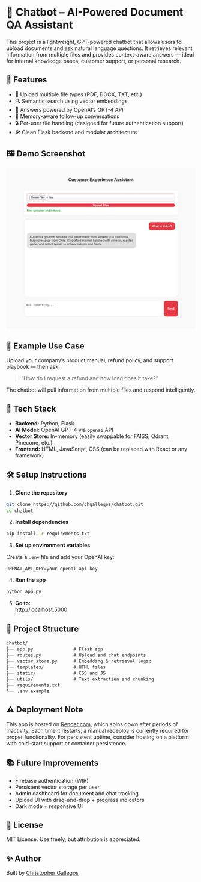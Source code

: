 # 🧠 Chatbot – AI-Powered Document QA Assistant

This project is a lightweight, GPT-powered chatbot that allows users to upload documents and ask natural language questions. It retrieves relevant information from multiple files and provides context-aware answers — ideal for internal knowledge bases, customer support, or personal research.

## 🚀 Features

- 📄 Upload multiple file types (PDF, DOCX, TXT, etc.)
- 🔍 Semantic search using vector embeddings
- 🤖 Answers powered by OpenAI’s GPT-4 API
- 🧠 Memory-aware follow-up conversations
- 🔒 Per-user file handling (designed for future authentication support)
- 🛠️ Clean Flask backend and modular architecture

## 🖼️ Demo Screenshot

![Chatbot UI](/Resources/demo-screenshot.png)

## 🧪 Example Use Case

Upload your company’s product manual, refund policy, and support playbook — then ask:
> “How do I request a refund and how long does it take?”

The chatbot will pull information from multiple files and respond intelligently.

## 🧱 Tech Stack

- **Backend:** Python, Flask
- **AI Model:** OpenAI GPT-4 via `openai` API
- **Vector Store:** In-memory (easily swappable for FAISS, Qdrant, Pinecone, etc.)
- **Frontend:** HTML, JavaScript, CSS (can be replaced with React or any framework)

## 🛠️ Setup Instructions

1. **Clone the repository**

```bash
git clone https://github.com/chgallegos/chatbot.git
cd chatbot
```

2. **Install dependencies**

```bash
pip install -r requirements.txt
```

3. **Set up environment variables**

Create a `.env` file and add your OpenAI key:

```env
OPENAI_API_KEY=your-openai-api-key
```

4. **Run the app**

```bash
python app.py
```

5. **Go to:**  
[http://localhost:5000](http://localhost:5000)

## 📁 Project Structure

```
chatbot/
├── app.py               # Flask app
├── routes.py            # Upload and chat endpoints
├── vector_store.py      # Embedding & retrieval logic
├── templates/           # HTML files
├── static/              # CSS and JS
├── utils/               # Text extraction and chunking
├── requirements.txt     
└── .env.example         
```

## ⚠️ Deployment Note

This app is hosted on [Render.com](https://render.com), which spins down after periods of inactivity. Each time it restarts, a manual redeploy is currently required for proper functionality. For persistent uptime, consider hosting on a platform with cold-start support or container persistence.

## 📚 Future Improvements

- Firebase authentication (WIP)
- Persistent vector storage per user
- Admin dashboard for document and chat tracking
- Upload UI with drag-and-drop + progress indicators
- Dark mode + responsive UI

## 🤝 License

MIT License. Use freely, but attribution is appreciated.

## ✨ Author

Built by [Christopher Gallegos](https://github.com/chgallegos)
